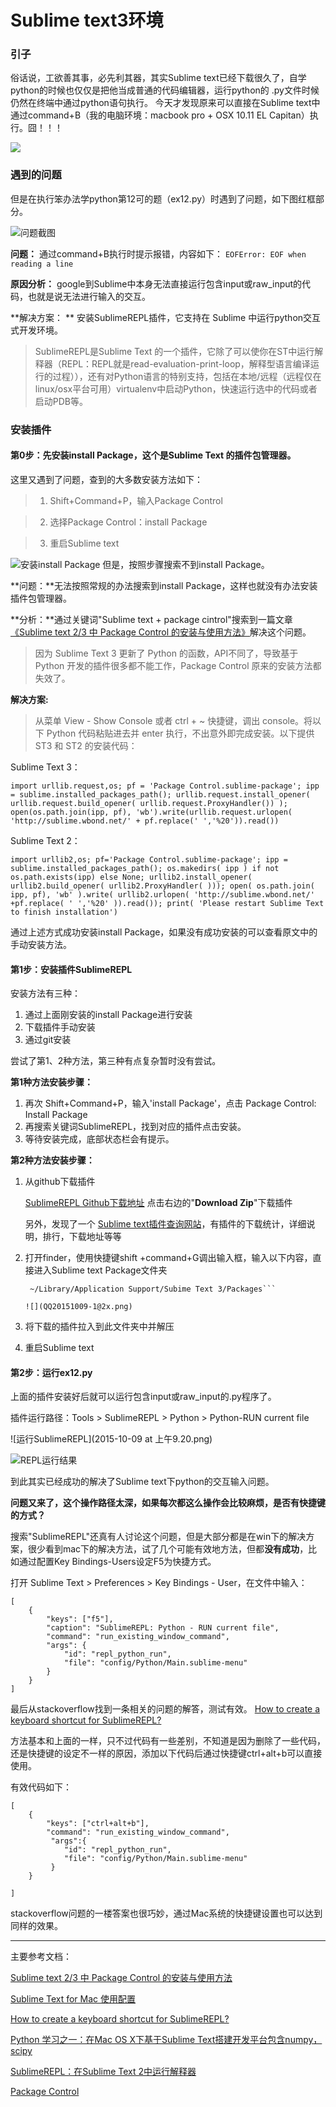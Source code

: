 # Sublime text3环境
### 引子
俗话说，工欲善其事，必先利其器，其实Sublime text已经下载很久了，自学python的时候也仅仅是把他当成普通的代码编辑器，运行python的 .py文件时候仍然在终端中通过python语句执行。
今天才发现原来可以直接在Sublime text中通过command+B（我的电脑环境：macbook pro + OSX 10.11 EL Capitan）执行。囧！！！

![](QQ20151008-2@2x.png)



### 遇到的问题
但是在执行笨办法学python第12可的题（ex12.py）时遇到了问题，如下图红框部分。

![问题截图](QQ20151008-3@2x.png)

**问题：**
通过command+B执行时提示报错，内容如下：
``EOFError: EOF when reading a line``

**原因分析：**
google到Sublime中本身无法直接运行包含input或raw_input的代码，也就是说无法进行输入的交互。

**解决方案： **
安装SublimeREPL插件，它支持在 Sublime 中运行python交互式开发环境。

>SublimeREPL是Sublime Text 的一个插件，它除了可以使你在ST中运行解释器（REPL：REPL就是read-evaluation-print-loop，解释型语言编译运行的过程）），还有对Python语言的特别支持，包括在本地/远程（远程仅在linux/osx平台可用）virtualenv中启动Python，快速运行选中的代码或者启动PDB等。 

### 安装插件

#### 第0步：先安装install Package，这个是Sublime Text 的插件包管理器。

这里又遇到了问题，查到的大多数安装方法如下：
>1. Shift+Command+P，输入Package Control

>2. 选择Package Control：install Package

>3. 重启Sublime text 

![安装install Package](QQ20151008-0@2x.png)
但是，按照步骤搜索不到install Package。

**问题：**无法按照常规的办法搜索到install Package，这样也就没有办法安装插件包管理器。

**分析：**通过关键词"Sublime text + package cintrol"搜索到一篇文章[《Sublime text 2/3 中 Package Control 的安装与使用方法》](http://www.imjeff.cn/blog/62/)解决这个问题。

>因为 Sublime Text 3 更新了 Python 的函数，API不同了，导致基于 Python 开发的插件很多都不能工作，Package Control 原来的安装方法都失效了。

**解决方案:** 
>从菜单 View - Show Console 或者 ctrl + ~ 快捷键，调出 console。将以下 Python 代码粘贴进去并 enter 执行，不出意外即完成安装。以下提供 ST3 和 ST2 的安装代码：

Sublime Text 3：
```
import urllib.request,os; pf = 'Package Control.sublime-package'; ipp = sublime.installed_packages_path(); urllib.request.install_opener( urllib.request.build_opener( urllib.request.ProxyHandler()) ); open(os.path.join(ipp, pf), 'wb').write(urllib.request.urlopen( 'http://sublime.wbond.net/' + pf.replace(' ','%20')).read())
```

Sublime Text 2：

```
import urllib2,os; pf='Package Control.sublime-package'; ipp = sublime.installed_packages_path(); os.makedirs( ipp ) if not os.path.exists(ipp) else None; urllib2.install_opener( urllib2.build_opener( urllib2.ProxyHandler( ))); open( os.path.join( ipp, pf), 'wb' ).write( urllib2.urlopen( 'http://sublime.wbond.net/' +pf.replace( ' ','%20' )).read()); print( 'Please restart Sublime Text to finish installation')
```

通过上述方式成功安装install Package，如果没有成功安装的可以查看原文中的手动安装方法。

#### 第1步：安装插件SublimeREPL
安装方法有三种：
1. 通过上面刚安装的install Package进行安装
2. 下载插件手动安装
3. 通过git安装

尝试了第1、2种方法，第三种有点复杂暂时没有尝试。

**第1种方法安装步骤：**
1. 再次 Shift+Command+P，输入'install Package'，点击 Package Control: Install Package
2. 再搜索关键词SublimeREPL，找到对应的插件点击安装。
3. 等待安装完成，底部状态栏会有提示。

**第2种方法安装步骤：**
1. 从github下载插件

    [SublimeREPL Github下载地址](https://github.com/wuub/SublimeREPL)
点击右边的"**Download Zip**"下载插件

    另外，发现了一个
[Sublime text插件查询网站](https://packagecontrol.io/packages/SublimeREPL)，有插件的下载统计，详细说明，排行，下载地址等等

2. 打开finder，使用快捷键shift +command+G调出输入框，输入以下内容，直接进入Sublime text Package文件夹

    ```
     ~/Library/Application Support/Subime Text 3/Packages```
    
    ![](QQ20151009-1@2x.png)

3. 将下载的插件拉入到此文件夹中并解压
4. 重启Sublime text

#### 第2步：运行ex12.py
上面的插件安装好后就可以运行包含input或raw_input的.py程序了。

插件运行路径：Tools > SublimeREPL > Python > Python-RUN current file

![运行SublimeREPL](2015-10-09 at 上午9.20.png)

![REPL运行结果](QQ20151009-2@2x.png)

到此其实已经成功的解决了Sublime text下python的交互输入问题。



**问题又来了，这个操作路径太深，如果每次都这么操作会比较麻烦，是否有快捷键的方式？**

搜索"SublimeREPL"还真有人讨论这个问题，但是大部分都是在win下的解决方案，很少看到mac下的解决方法，试了几个可能有效地方法，但都**没有成功**，比如通过配置Key Bindings-Users设定F5为快捷方式。

打开 Sublime Text > Preferences > Key Bindings - User，在文件中输入：
``` 
[
    {
        "keys": ["f5"],
        "caption": "SublimeREPL: Python - RUN current file",
        "command": "run_existing_window_command",
        "args": {
            "id": "repl_python_run",
            "file": "config/Python/Main.sublime-menu"
        }
    }
]
```


最后从stackoverflow找到一条相关的问题的解答，测试有效。
[How to create a keyboard shortcut for SublimeREPL?](http://stackoverflow.com/questions/19181999/how-to-create-a-keyboard-shortcut-for-sublimerepl)

方法基本和上面的一样，只不过代码有一些差别，不知道是因为删除了一些代码，还是快捷键的设定不一样的原因，添加以下代码后通过快捷键ctrl+alt+b可以直接使用。

有效代码如下：

```
[
    { 
        "keys": ["ctrl+alt+b"],
        "command": "run_existing_window_command", 
         "args":{
            "id": "repl_python_run",
            "file": "config/Python/Main.sublime-menu"
         }
    }

]
```

stackoverflow问题的一楼答案也很巧妙，通过Mac系统的快捷键设置也可以达到同样的效果。





---

主要参考文档：

[Sublime text 2/3 中 Package Control 的安装与使用方法](http://www.imjeff.cn/blog/62/)

[Sublime Text for Mac 使用配置](http://blog.yzyzsun.me/sublime-text-for-mac/)

[How to create a keyboard shortcut for SublimeREPL?](http://stackoverflow.com/questions/19181999/how-to-create-a-keyboard-shortcut-for-sublimerepl)

[Python 学习之一：在Mac OS X下基于Sublime Text搭建开发平台包含numpy，scipy](http://blog.csdn.net/songrotek/article/details/46453073)

[SublimeREPL：在Sublime Text 2中运行解释器](http://hao.jobbole.com/sublimerepl/)

[Package Control](https://packagecontrol.io/installation)





























